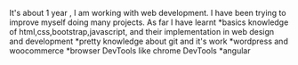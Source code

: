 It's about 1 year , I am working with web development. I have been trying to improve myself doing many projects. As far I have learnt
*basics knowledge of html,css,bootstrap,javascript, and their implementation in web design and development
*pretty knowledge about git and it's work
*wordpress and woocommerce
*browser DevTools like chrome DevTools
*angular

